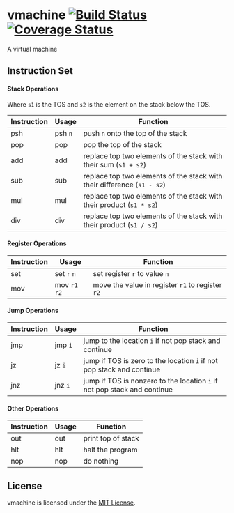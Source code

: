 # vmachine [![Build Status](https://travis-ci.org/faineance/vmachine.svg)](https://travis-ci.org/faineance/vmachine) [![Coverage Status](https://coveralls.io/repos/faineance/vmachine/badge.svg)](https://coveralls.io/r/faineance/vmachine)
A virtual machine 

## Instruction Set
#### Stack Operations
Where ``s1`` is the TOS and ``s2`` is the element on the stack below the TOS.

| Instruction | Usage     | Function                                                                  |
|-------------|-----------|---------------------------------------------------------------------------|
| psh         | psh ``n`` | push ``n`` onto the top of the stack                                    |
| pop         | pop       | pop the top of the stack                                                 |
| add         | add       | replace top two elements of the stack with their sum (``s1 + s2``)       |
| sub         | sub       | replace top two elements of the stack with their difference (``s1 - s2``)|
| mul         | mul       | replace top two elements of the stack with their product (``s1 * s2``)   |
| div         | div       | replace top two elements of the stack with their product (``s1 / s2``)   |
#### Register Operations
| Instruction | Usage     | Function                                                                  |
|-------------|-----------|---------------------------------------------------------------------------|
| set         | set ``r``  ``n``  | set register ``r`` to value ``n``                                            |
| mov         | mov ``r1`` ``r2`` | move the value in register ``r1`` to register ``r2``                      |
#### Jump Operations
| Instruction | Usage     | Function                                                                  |
|-------------|-----------|---------------------------------------------------------------------------|
| jmp         | jmp ``i``     | jump to the location ``i`` if not pop stack and continue                    |
| jz          | jz  ``i``     | jump if TOS is zero to the location  ``i`` if not pop stack and continue   |
| jnz         | jnz ``i``     | jump if TOS is nonzero to the location ``i`` if not pop stack and continue |
#### Other Operations
| Instruction | Usage     | Function                                                                  |
|-------------|-----------|---------------------------------------------------------------------------|
| out         | out       | print top of stack                                                       |
| hlt         | hlt       | halt the program                                                          |
| nop         | nop       | do nothing                                                                |

## License
vmachine is licensed under the [MIT License](/LICENSE).
